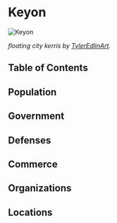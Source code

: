 # Keyon <!-- omit in toc -->

![Keyon](https://images-wixmp-ed30a86b8c4ca887773594c2.wixmp.com/f/5a63aaed-8bd9-4c3e-8b9c-00e49f3aa2ad/d59n4ps-ebb42564-5cb0-4cf9-ac95-b0914b31c431.jpg/v1/fill/w_1187,h_673,q_70,strp/floating_city_kerris_by_tyleredlinart_d59n4ps-pre.jpg?token=eyJ0eXAiOiJKV1QiLCJhbGciOiJIUzI1NiJ9.eyJzdWIiOiJ1cm46YXBwOjdlMGQxODg5ODIyNjQzNzNhNWYwZDQxNWVhMGQyNmUwIiwiaXNzIjoidXJuOmFwcDo3ZTBkMTg4OTgyMjY0MzczYTVmMGQ0MTVlYTBkMjZlMCIsIm9iaiI6W1t7ImhlaWdodCI6Ijw9NzcyIiwicGF0aCI6IlwvZlwvNWE2M2FhZWQtOGJkOS00YzNlLThiOWMtMDBlNDlmM2FhMmFkXC9kNTluNHBzLWViYjQyNTY0LTVjYjAtNGNmOS1hYzk1LWIwOTE0YjMxYzQzMS5qcGciLCJ3aWR0aCI6Ijw9MTM2MCJ9XV0sImF1ZCI6WyJ1cm46c2VydmljZTppbWFnZS5vcGVyYXRpb25zIl19.WwfEffAK1HdSQ-OJbQAfo90zQO3ly-gfKoYF31IwsRE)

*floating city kerris by [TylerEdlinArt](https://www.deviantart.com/tyleredlinart).*

## Table of Contents <!-- omit in toc -->

## Population

## Government

## Defenses

## Commerce

## Organizations

## Locations
